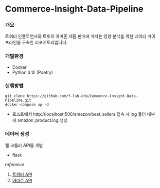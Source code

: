 # Commerce-Insight-Data-Pipeline

### 개요
트위터 인플루언서의 트윗이 아마존 제품 판매에 미치는 영향 분석을 위한 데이터 파이프라인을 구축한 리포지토리입니다.

### 개발환경
* Docker
* Python 3.12 (Poetry)

### 실행방법
```
git clone https://github.com/f-lab-edu/Commerce-Insight-Data-Pipeline.git
docker-compose up -d
```
* 호스트에서 http://localhost:500/amazon/best_sellers 접속 시 log 폴더 내부에 amazon_product.log 생성

### 데이터 생성 
웹 크롤러 API를 개발
* flask

*reference*
1. [트위터 API](https://rapidapi.com/omarmhaimdat/api/twitter154)
2. [아마존 API](https://rapidapi.com/letscrape-6bRBa3QguO5/api/real-time-amazon-data)

